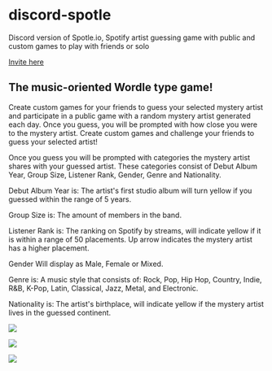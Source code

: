 # discord-spotle
Discord version of Spotle.io, Spotify artist guessing game with public and custom games to play with friends or solo

[Invite here](https://discord.com/api/oauth2/authorize?client_id=605158899506610220&permissions=2048&scope=applications.commands%20bot)


## The music-oriented Wordle type game! 
Create custom games for your friends to guess your selected mystery artist and participate in a public game with a random mystery artist generated each day. 
Once you guess, you will be prompted with how close you were to the mystery artist. 
Create custom games and challenge your friends to guess your selected artist! 

Once you guess you will be prompted with categories the mystery artist shares with your guessed artist. These categories consist of Debut Album Year, Group Size, Listener Rank, Gender, Genre and Nationality. 

Debut Album Year is: 
The artist's first studio album will turn yellow if you guessed within the range of 5 years. 

Group Size is: 
The amount of members in the band. 

Listener Rank is: 
The ranking on Spotify by streams, will indicate yellow if it is within a range of 50 placements. Up arrow indicates the mystery artist has a higher placement. 

Gender
Will display as Male, Female or Mixed. 

Genre is: 
A music style that consists of: Rock, Pop, Hip Hop, Country, Indie, R&B, K-Pop, Latin, Classical, Jazz, Metal, and Electronic. 

Nationality is: 
The artist's birthplace, will indicate yellow if the mystery artist lives in the guessed continent. 

![](https://i.imgur.com/2MkVrUk.png)

![](https://i.imgur.com/B3YdMXZ.png)

![](https://i.imgur.com/H91JoMs.png)
